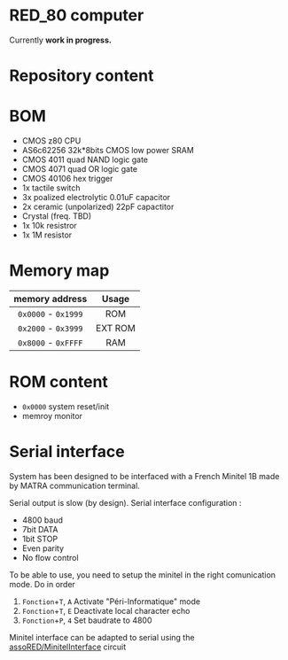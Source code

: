 # RED_80 computer

Currently **work in progress.**

# Repository content


# BOM

 - CMOS z80 CPU
 - AS6c62256 32k*8bits CMOS low power SRAM
 - CMOS 4011 quad NAND logic gate
 - CMOS 4071 quad OR logic gate
 - CMOS 40106 hex trigger
 - 1x tactile switch
 - 3x poalized electrolytic 0.01uF capacitor
 - 2x ceramic (unpolarized) 22pF capactitor
 - Crystal (freq. TBD)
 - 1x 10k resistror
 - 1x 1M resistor
 
# Memory map

| memory address | Usage |
|       :---:    |  :---:  |
|`0x0000` - `0x1999`|ROM |
|`0x2000` - `0x3999`|EXT ROM| 
|`0x8000` - `0xFFFF`|RAM |

# ROM content

 - `0x0000` system reset/init
 - memroy monitor
 
 # Serial interface
 
 System has been designed to be interfaced with a French Minitel 1B made by MATRA communication terminal.
 
 Serial output is slow (by design). Serial interface configuration : 
 
 - 4800 baud
 - 7bit DATA
 - 1bit STOP
 - Even parity
 - No flow control
 
 To be able to use, you need to setup the minitel in the right comunication mode. Do in order
 
 1) `Fonction`+`T`, `A` Activate "Péri-Informatique" mode
 2) `Fonction`+`T`, `E` Deactivate local character echo
 3) `Fonction`+`P`, `4` Set baudrate to 4800
 
 
 Minitel interface can be adapted to serial using the [assoRED/MinitelInterface](https://github.com/assoRED/MinitelInterface) circuit
